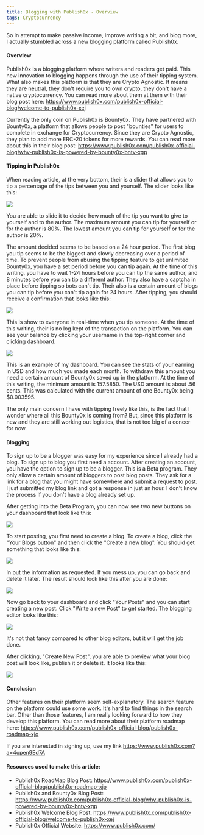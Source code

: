 ```yaml
---
title: Blogging with Publish0x - Overview
tags: Cryptocurrency
---
```


So in attempt to make passive income, improve writing a bit, and blog more, I actually stumbled across a new blogging platform called Publish0x.

#### Overview

Publish0x is a blogging platform where writers and readers get paid. This new innovation to blogging happens through the use of their tipping system. What also makes this platform is that they are Crypto Agnostic. It means they are neutral, they don't require you to own crypto, they don't have a native cryptocurrency. You can read more about them at them with their blog post here: https://www.publish0x.com/publish0x-official-blog/welcome-to-publish0x-xej

Currently the only coin on Publish0x is Bounty0x. They have partnered with Bounty0x, a platform that allows people to post "bounties" for users to complete in exchange for Cryptocurrency. Since they are Crypto Agnostic, they plan to add more ERC-20 tokens for more rewards. You can read more about this in their blog post: https://www.publish0x.com/publish0x-official-blog/why-publish0x-is-powered-by-bounty0x-bnty-xgp


#### Tipping in Publish0x

When reading article, at the very bottom, their is a slider that allows you to tip a percentage of the tips between you and yourself. The slider looks like this:

![](/img/2019-03-05-Publish0x/tip_slider.png)

You are able to slide it to decide how much of the tip you want to give to yourself and to the author. The maximum amount you can tip for yourself or for the author is 80%. The lowest amount you can tip for yourself or for the author is 20%.

The amount decided seems to be based on a 24 hour period. The first blog you tip seems to be the biggest and slowly decreasing over a period of time. To prevent people from abusing the tipping feature to get unlimited Bounty0x, you have a set period before you can tip again. At the time of this writing, you have to wait 1-24 hours before you can tip the same author, and 8 minutes before you can tip a different author. They also have a captcha in place before tipping so bots can't tip. Their also is a certain amount of blogs you can tip before you can't tip again for 24 hours. After tipping, you should receive a confirmation that looks like this:

![](/img/2019-03-05-Publish0x/tipping_result.png)

This is show to everyone in real-time when you tip someone. At the time of this writing, their is no log kept of the transaction on the platform. You can see your balance by clicking your username in the top-right corner and clicking dashboard.

![](/img/2019-03-05-Publish0x/balance.png)

This is an example of my dashboard. You can see the stats of your earning in USD and how much you made each month. To withdraw this amount you need a certain amount of Bounty0x saved up in the platform. At the time of this writing, the minimum amount is 157.5850. The USD amount is about .56 cents. This was calculated with the current amount of one Bounty0x being
$0.003595.

The only main concern I have with tipping freely like this, is the fact that I wonder where all this Bounty0x is coming from? But, since this platform is new and they are still working out logistics, that is not too big of a concer for now.

#### Blogging

To sign up to be a blogger was easy for my experience since I already had a blog. To sign up to blog you first need a account. After creating an account, you have the option to sign up to be a blogger. This is a Beta program. They only allow a certain amount of bloggers to post blog posts. They ask for a link for a blog that you might have somewhere and submit a request to post. I just submitted my blog link and got a response in just an hour. I don't know the process if you don't have a blog already set up.

After getting into the Beta Program, you can now see two new buttons on your dashboard that look like this:

![](/img/2019-03-05-Publish0x/blog_buttons.png)

To start posting, you first need to create a blog. To create a blog, click the "Your Blogs button" and then click the "Create a new blog". You should get something that looks like this:

![](/img/2019-03-05-Publish0x/create_a_new_blog.png)

In put the information as requested. If you mess up, you can go back and delete it later. The result should look like this after you are done:

![](/img/2019-03-05-Publish0x/blog_created.png)

Now go back to your dashboard and click "Your Posts" and you can start creating a new post. Click "Write a new Post" to get started. The blogging editor looks like this:

![](/img/2019-03-05-Publish0x/new_post.png)

It's not that fancy compared to other blog editors, but it will get the job done.

After clicking, "Create New Post", you are able to preview what your blog post will look like, publish it or delete it. It looks like this:

![](/img/2019-03-05-Publish0x/before_submitting.png)

#### Conclusion

Other features on their platform seem self-explanatory. The search feature on the platform could use some work. It's hard to find things in the search bar. Other than those features, I am really looking forward to how they develop this platform. You can read more about their platform roadmap here: https://www.publish0x.com/publish0x-official-blog/publish0x-roadmap-xjo

If you are interested in signing up, use my link https://www.publish0x.com?a=4open9Ed7A


#### Resources used to make this article:

- Publish0x RoadMap Blog Post: https://www.publish0x.com/publish0x-official-blog/publish0x-roadmap-xjo
- Publish0x and Bounty0x Blog Post: https://www.publish0x.com/publish0x-official-blog/why-publish0x-is-powered-by-bounty0x-bnty-xgp
- Publish0x Welcome Blog Post:  https://www.publish0x.com/publish0x-official-blog/welcome-to-publish0x-xej
- Publish0x Official Website: https://www.publish0x.com/
